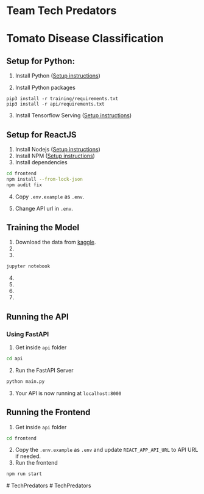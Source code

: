 # Team Tech Predators 
# Tomato Disease Classification

## Setup for Python:

1. Install Python ([Setup instructions](https://wiki.python.org/moin/BeginnersGuide))

2. Install Python packages

```
pip3 install -r training/requirements.txt
pip3 install -r api/requirements.txt
```

3. Install Tensorflow Serving ([Setup instructions](https://www.tensorflow.org/tfx/serving/setup))

## Setup for ReactJS

1. Install Nodejs ([Setup instructions](https://nodejs.org/en/download/package-manager/))
2. Install NPM ([Setup instructions](https://www.npmjs.com/get-npm))
3. Install dependencies

```bash
cd frontend
npm install --from-lock-json
npm audit fix
```

4. Copy `.env.example` as `.env`.

5. Change API url in `.env`.



## Training the Model

1. Download the data from [kaggle]().
2. 
3. 

```bash
jupyter notebook
```

4. 
5. 
6. 
7. 

## Running the API

### Using FastAPI

1. Get inside `api` folder

```bash
cd api
```

2. Run the FastAPI Server

```bash
python main.py
```

3. Your API is now running at `localhost:8000`


## Running the Frontend

1. Get inside `api` folder

```bash
cd frontend
```

2. Copy the `.env.example` as `.env` and update `REACT_APP_API_URL` to API URL if needed.
3. Run the frontend

```bash
npm run start
```
#   T e c h P r e d a t o r s  
 #   T e c h P r e d a t o r s  
 